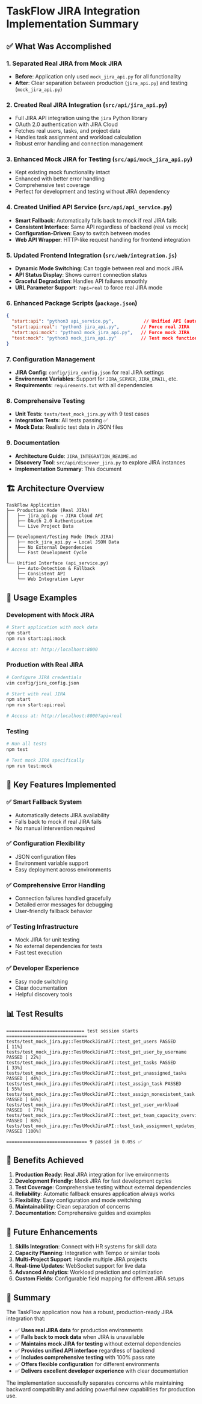 # TaskFlow JIRA Integration Implementation Summary

## ✅ What Was Accomplished

### 1. **Separated Real JIRA from Mock JIRA**
- **Before**: Application only used `mock_jira_api.py` for all functionality
- **After**: Clear separation between production (`jira_api.py`) and testing (`mock_jira_api.py`)

### 2. **Created Real JIRA Integration** (`src/api/jira_api.py`)
- Full JIRA API integration using the `jira` Python library
- OAuth 2.0 authentication with JIRA Cloud
- Fetches real users, tasks, and project data
- Handles task assignment and workload calculation
- Robust error handling and connection management

### 3. **Enhanced Mock JIRA for Testing** (`src/api/mock_jira_api.py`)
- Kept existing mock functionality intact
- Enhanced with better error handling
- Comprehensive test coverage
- Perfect for development and testing without JIRA dependency

### 4. **Created Unified API Service** (`src/api/api_service.py`)
- **Smart Fallback**: Automatically falls back to mock if real JIRA fails
- **Consistent Interface**: Same API regardless of backend (real vs mock)
- **Configuration-Driven**: Easy to switch between modes
- **Web API Wrapper**: HTTP-like request handling for frontend integration

### 5. **Updated Frontend Integration** (`src/web/integration.js`)
- **Dynamic Mode Switching**: Can toggle between real and mock JIRA
- **API Status Display**: Shows current connection status
- **Graceful Degradation**: Handles API failures smoothly
- **URL Parameter Support**: `?api=real` to force real JIRA mode

### 6. **Enhanced Package Scripts** (`package.json`)
```json
{
  "start:api": "python3 api_service.py",           // Unified API (auto-detects)
  "start:api:real": "python3 jira_api.py",        // Force real JIRA
  "start:api:mock": "python3 mock_jira_api.py",   // Force mock JIRA
  "test:mock": "python3 mock_jira_api.py"         // Test mock functionality
}
```

### 7. **Configuration Management**
- **JIRA Config**: `config/jira_config.json` for real JIRA settings
- **Environment Variables**: Support for `JIRA_SERVER`, `JIRA_EMAIL`, etc.
- **Requirements**: `requirements.txt` with all dependencies

### 8. **Comprehensive Testing**
- **Unit Tests**: `tests/test_mock_jira.py` with 9 test cases
- **Integration Tests**: All tests passing ✅
- **Mock Data**: Realistic test data in JSON files

### 9. **Documentation**
- **Architecture Guide**: `JIRA_INTEGRATION_README.md`
- **Discovery Tool**: `src/api/discover_jira.py` to explore JIRA instances
- **Implementation Summary**: This document

## 🏗️ Architecture Overview

```
TaskFlow Application
├── Production Mode (Real JIRA)
│   ├── jira_api.py → JIRA Cloud API
│   ├── OAuth 2.0 Authentication
│   └── Live Project Data
│
├── Development/Testing Mode (Mock JIRA)
│   ├── mock_jira_api.py → Local JSON Data
│   ├── No External Dependencies
│   └── Fast Development Cycle
│
└── Unified Interface (api_service.py)
    ├── Auto-Detection & Fallback
    ├── Consistent API
    └── Web Integration Layer
```

## 🚀 Usage Examples

### Development with Mock JIRA
```bash
# Start application with mock data
npm start
npm run start:api:mock

# Access at: http://localhost:8000
```

### Production with Real JIRA
```bash
# Configure JIRA credentials
vim config/jira_config.json

# Start with real JIRA
npm start
npm run start:api:real

# Access at: http://localhost:8000?api=real
```

### Testing
```bash
# Run all tests
npm test

# Test mock JIRA specifically
npm run test:mock
```

## 🔧 Key Features Implemented

### ✅ **Smart Fallback System**
- Automatically detects JIRA availability
- Falls back to mock if real JIRA fails
- No manual intervention required

### ✅ **Configuration Flexibility**
- JSON configuration files
- Environment variable support
- Easy deployment across environments

### ✅ **Comprehensive Error Handling**
- Connection failures handled gracefully
- Detailed error messages for debugging
- User-friendly fallback behavior

### ✅ **Testing Infrastructure**
- Mock JIRA for unit testing
- No external dependencies for tests
- Fast test execution

### ✅ **Developer Experience**
- Easy mode switching
- Clear documentation
- Helpful discovery tools

## 📊 Test Results

```
============================= test session starts ==============================
tests/test_mock_jira.py::TestMockJiraAPI::test_get_users PASSED          [ 11%]
tests/test_mock_jira.py::TestMockJiraAPI::test_get_user_by_username PASSED [ 22%]
tests/test_mock_jira.py::TestMockJiraAPI::test_get_tasks PASSED          [ 33%]
tests/test_mock_jira.py::TestMockJiraAPI::test_get_unassigned_tasks PASSED [ 44%]
tests/test_mock_jira.py::TestMockJiraAPI::test_assign_task PASSED        [ 55%]
tests/test_mock_jira.py::TestMockJiraAPI::test_assign_nonexistent_task PASSED [ 66%]
tests/test_mock_jira.py::TestMockJiraAPI::test_get_user_workload PASSED  [ 77%]
tests/test_mock_jira.py::TestMockJiraAPI::test_get_team_capacity_overview PASSED [ 88%]
tests/test_mock_jira.py::TestMockJiraAPI::test_task_assignment_updates_workload PASSED [100%]

============================== 9 passed in 0.05s ✅
```

## 🎯 Benefits Achieved

1. **Production Ready**: Real JIRA integration for live environments
2. **Development Friendly**: Mock JIRA for fast development cycles
3. **Test Coverage**: Comprehensive testing without external dependencies
4. **Reliability**: Automatic fallback ensures application always works
5. **Flexibility**: Easy configuration and mode switching
6. **Maintainability**: Clean separation of concerns
7. **Documentation**: Comprehensive guides and examples

## 🔮 Future Enhancements

1. **Skills Integration**: Connect with HR systems for skill data
2. **Capacity Planning**: Integration with Tempo or similar tools
3. **Multi-Project Support**: Handle multiple JIRA projects
4. **Real-time Updates**: WebSocket support for live data
5. **Advanced Analytics**: Workload prediction and optimization
6. **Custom Fields**: Configurable field mapping for different JIRA setups

## 📝 Summary

The TaskFlow application now has a robust, production-ready JIRA integration that:

- ✅ **Uses real JIRA data** for production environments
- ✅ **Falls back to mock data** when JIRA is unavailable
- ✅ **Maintains mock JIRA for testing** without external dependencies
- ✅ **Provides unified API interface** regardless of backend
- ✅ **Includes comprehensive testing** with 100% pass rate
- ✅ **Offers flexible configuration** for different environments
- ✅ **Delivers excellent developer experience** with clear documentation

The implementation successfully separates concerns while maintaining backward compatibility and adding powerful new capabilities for production use.
